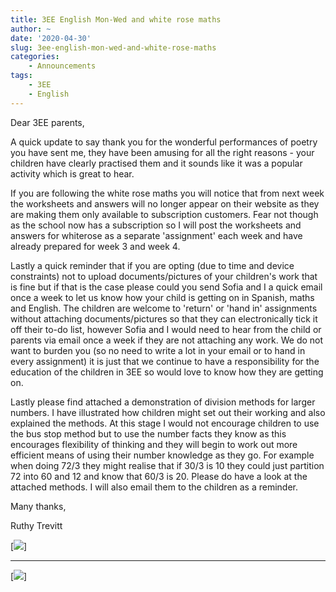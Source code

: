 ```yaml
---
title: 3EE English Mon-Wed and white rose maths
author: ~
date: '2020-04-30'
slug: 3ee-english-mon-wed-and-white-rose-maths
categories:
    - Announcements
tags:
    - 3EE
    - English
---
```


Dear 3EE parents,

A quick update to say thank you for the wonderful performances of poetry you have sent me, they have been amusing for all the right reasons - your children have clearly practised them and it sounds like it was a popular activity which is great to hear.

If you are following the white rose maths you will notice that from next week the worksheets and answers will no longer appear on their website as they are making them only available to subscription customers. Fear not though as the school now has a subscription so I will post the worksheets and answers for whiterose as a separate 'assignment' each week and have already prepared for week 3 and week 4.

Lastly a quick reminder that if you are opting (due to time and device constraints) not to upload documents/pictures of your children's work that is fine but if that is the case please could you send Sofia and I a quick email once a week to let us know how your child is getting on in Spanish, maths and English. The children are welcome to 'return' or 'hand in' assignments without attaching documents/pictures so that they can electronically tick it off their to-do list, however Sofia and I would need to hear from the child or parents via email once a week if they are not attaching any work. We do not want to burden you (so no need to write a lot in your email or to hand in every assignment) it is just that we continue to have a responsibility for the education of the children in 3EE so would love to know how they are getting on.

Lastly please find attached a demonstration of division methods for larger numbers. I have illustrated how children might set out their working and also explained the methods. At this stage I would not encourage children to use the bus stop method but to use the number facts they know as this encourages flexibility of thinking and they will begin to work out more efficient means of using their number knowledge as they go. For example when doing 72/3 they might realise that if 30/3 is 10 they could just partition 72 into 60 and 12 and know that 60/3 is 20. Please do have a look at the attached methods. I will also email them to the children as a reminder.

Many thanks,

Ruthy Trevitt

[![](/images/IMG_20200430_110003573.jpg)]

<hr>

[![](/images/IMG_20200430_110007378.jpg)]


